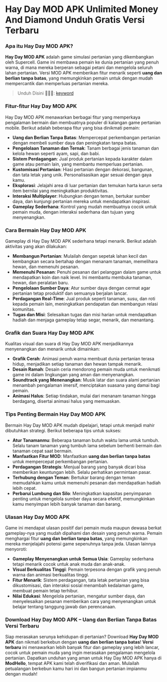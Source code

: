 # Hay Day MOD APK Unlimited Money And Diamond Unduh Gratis Versi Terbaru 

### Apa itu Hay Day MOD APK?
**Hay Day MOD APK** adalah game simulasi pertanian yang dikembangkan oleh Supercell. Game ini membawa pemain ke dunia pertanian yang penuh warna, di mana mereka berperan sebagai petani dan mengelola seluruh lahan pertanian. Versi MOD APK memberikan fitur menarik seperti **uang dan berlian tanpa batas**, yang memungkinkan pemain untuk dengan mudah mempercantik dan memperluas pertanian mereka.


>Unduh Disini 🐷🐔🐎: [keyword](https://modhello.com/hay-day/)

### Fitur-fitur Hay Day MOD APK
Hay Day MOD APK menawarkan berbagai fitur yang memperkaya pengalaman bermain dan membuatnya populer di kalangan game pertanian mobile. Berikut adalah beberapa fitur yang bisa dinikmati pemain:

- **Uang dan Berlian Tanpa Batas**: Mempercepat perkembangan pertanian dengan membeli sumber daya dan peningkatan tanpa batas.
- **Pengelolaan Tanaman dan Ternak**: Tanam berbagai jenis tanaman dan kelola hewan seperti ayam, sapi, dan babi.
- **Sistem Perdagangan**: Jual produk pertanian kepada karakter dalam game atau pemain lain, yang membantu memperluas pertanian.
- **Kustomisasi Pertanian**: Hiasi pertanian dengan dekorasi, bangunan, dan tata letak yang unik. Personalisasikan agar sesuai dengan gaya kamu.
- **Eksplorasi**: Jelajahi area di luar pertanian dan temukan harta karun serta item bernilai yang meningkatkan produktivitas.
- **Interaksi Multiplayer**: Hubungkan dengan teman, bertukar sumber daya, dan kunjungi pertanian mereka untuk mendapatkan inspirasi.
- **Gameplay Sederhana**: Kontrol yang mudah membuatnya cocok untuk pemain muda, dengan interaksi sederhana dan tujuan yang menyenangkan.

### Cara Bermain Hay Day MOD APK
Gameplay di Hay Day MOD APK sederhana tetapi menarik. Berikut adalah aktivitas yang akan dilakukan:

- **Membangun Pertanian**: Mulailah dengan sepetak lahan kecil dan kembangkan secara bertahap dengan menanam tanaman, memelihara hewan, dan memenuhi pesanan.
- **Memenuhi Pesanan**: Penuhi pesanan dari pelanggan dalam game untuk mendapatkan koin dan naik level. Ini membantu membuka tanaman, hewan, dan peralatan baru.
- **Pengelolaan Sumber Daya**: Atur sumber daya dengan cermat agar pertanian tetap produktif dan semuanya berjalan lancar.
- **Perdagangan Real-Time**: Jual produk seperti tanaman, susu, dan roti kepada pemain lain, meningkatkan pendapatan dan membangun relasi komunitas.
- **Tugas dan Misi**: Selesaikan tugas dan misi harian untuk mendapatkan hadiah dan menjaga gameplay tetap segar, menarik, dan menantang.

### Grafik dan Suara Hay Day MOD APK
Kualitas visual dan suara di Hay Day MOD APK menjadikannya menyenangkan dan menarik untuk dimainkan:

- **Grafik Cerah**: Animasi penuh warna membuat dunia pertanian terasa hidup, menjadikan setiap tanaman dan hewan tampak menarik.
- **Desain Ramah**: Desain ceria mendorong pemain muda untuk menikmati game ini dalam lingkungan yang aman dan menyenangkan.
- **Soundtrack yang Menenangkan**: Musik latar dan suara alami pertanian menambah pengalaman imersif, menciptakan suasana yang damai bagi pemain.
- **Animasi Halus**: Setiap tindakan, mulai dari menanam tanaman hingga berdagang, disertai animasi halus yang memuaskan.

### Tips Penting Bermain Hay Day MOD APK
Bermain Hay Day MOD APK mudah dipelajari, tetapi untuk menjadi mahir dibutuhkan strategi. Berikut beberapa tips untuk sukses:

- **Atur Tanamanmu**: Beberapa tanaman butuh waktu lama untuk tumbuh. Selalu tanam tanaman yang tumbuh lama sebelum berhenti bermain dan tanaman cepat saat bermain.
- **Manfaatkan Fitur MOD**: Manfaatkan **uang dan berlian tanpa batas** untuk mempercepat perkembangan pertanian.
- **Perdagangan Strategis**: Menjual barang yang banyak dicari bisa memberikan keuntungan lebih. Selalu perhatikan permintaan pasar.
- **Terhubung dengan Teman**: Bertukar barang dengan teman memudahkan kamu untuk memenuhi pesanan dan mendapatkan hadiah lebih cepat.
- **Perbarui Lumbung dan Silo**: Meningkatkan kapasitas penyimpanan penting untuk mengelola sumber daya secara efektif, memungkinkan kamu menyimpan lebih banyak tanaman dan barang.

### Ulasan Hay Day MOD APK
Game ini mendapat ulasan positif dari pemain muda maupun dewasa berkat gameplay-nya yang mudah dipahami dan desain yang penuh warna. Pemain menghargai fitur **uang dan berlian tanpa batas**, yang memungkinkan mereka menjelajahi potensi game sepenuhnya tanpa jeda. Ulasan lainnya menyoroti:

- **Gameplay Menyenangkan untuk Semua Usia**: Gameplay sederhana tetapi menarik cocok untuk anak muda dan anak-anak.
- **Visual Berkualitas Tinggi**: Pemain terpesona dengan grafik yang penuh warna dan animasi berkualitas tinggi.
- **Fitur Menarik**: Sistem perdagangan, tata letak pertanian yang bisa dikustomisasi, dan interaksi sosial menambah kedalaman game, membuat pemain tetap terhibur.
- **Nilai Edukasi**: Mengelola pertanian, mengatur sumber daya, dan menyelesaikan pesanan memberikan cara yang menyenangkan untuk belajar tentang tanggung jawab dan perencanaan.

### Download Hay Day MOD APK – Uang dan Berlian Tanpa Batas Versi Terbaru
Siap merasakan serunya kehidupan di pertanian? Download **Hay Day MOD APK** dan nikmati berkebun dengan **uang dan berlian tanpa batas**! **Versi terbaru** ini menawarkan lebih banyak fitur dan gameplay yang lebih lancar, cocok untuk pemain muda yang ingin merasakan pengalaman mengelola pertanian. Dapatkan unduhan yang aman untuk Hay Day MOD APK hanya di **ModHello**, tempat APK kami telah diverifikasi dan aman. Mulailah petualangan berkebun kamu hari ini dan bangun pertanian impianmu dengan mudah!
